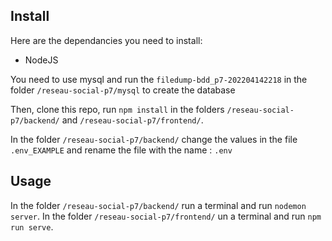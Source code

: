 ## Install ##

Here are the dependancies you need to install:
- NodeJS

You need to use mysql and run the `filedump-bdd_p7-202204142218` in the folder `/reseau-social-p7/mysql` to create the database

Then, clone this repo, run `npm install` in the folders `/reseau-social-p7/backend/` and `/reseau-social-p7/frontend/`.

In the folder `/reseau-social-p7/backend/` change the values in the file `.env_EXAMPLE` and rename the file with the name : `.env`

## Usage ##

In the folder `/reseau-social-p7/backend/` run a terminal and run `nodemon server`.
In the folder `/reseau-social-p7/frontend/` un a terminal and run `npm run serve`.